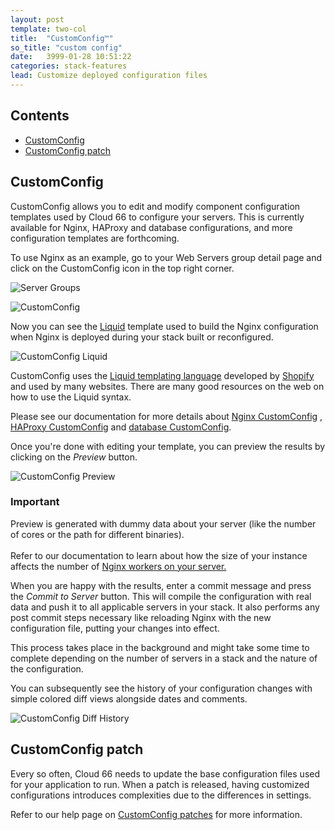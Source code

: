 ```yaml
---
layout: post
template: two-col
title:  "CustomConfig™"
so_title: "custom config"
date:   3999-01-28 10:51:22
categories: stack-features
lead: Customize deployed configuration files
---
```


<h2>Contents</h2>
<ul class="page-toc">
	<li>
		<a href="#custom">CustomConfig</a>
	</li>
	<li>
		<a href="#patch">CustomConfig patch</a>
	</li>
</ul>

<h2 id="custom">CustomConfig</h2>

CustomConfig allows you to edit and modify component configuration templates used by Cloud 66 to configure your servers. This is currently available for Nginx, HAProxy and database configurations, and more configuration templates are forthcoming.

To use Nginx as an example, go to your Web Servers group detail page and click on the CustomConfig icon in the top right corner.

![Server Groups](http://cdn.cloud66.com/images/help/server_group.png)

![CustomConfig](http://cdn.cloud66.com/images/help/custom_config.png)

Now you can see the [Liquid](http://www.liquidmarkup.org/) template used to build the Nginx configuration when Nginx is deployed during your stack built or reconfigured.

![CustomConfig Liquid](http://cdn.cloud66.com/images/help/custom_config_liquid.png)

CustomConfig uses the [Liquid templating language](http://www.liquidmarkup.org/) developed by [Shopify](http://www.shopify.com/) and used by many websites. There are many good resources on the web on how to use the Liquid syntax.

Please see our documentation for more details about [Nginx CustomConfig](/how-to/nginx-customconfig.html) , [HAProxy CustomConfig](/how-to/haproxy-customconfig.html) and [database CustomConfig](/how-to/database-customconfig.html).

Once you're done with editing your template, you can preview the results by clicking on the <i>Preview</i> button.

![CustomConfig Preview](http://cdn.cloud66.com/images/help/custom_config_preview.png)

<div class="notice notice-danger">
    <h3>Important</h3>
    <p>Preview is generated with dummy data about your server (like the number of cores or the path for different binaries). <br/><br/>Refer to our documentation to learn about how the size of your instance affects the number of <a href="/web-server/nginx-workers.html">Nginx workers on your server.</a></p>
</div>

When you are happy with the results, enter a commit message and press the <i>Commit to Server</i> button. This will compile the configuration with real data and push it to all applicable servers in your stack. It also performs any post commit steps necessary like reloading Nginx with the new configuration file, putting your changes into effect.

This process takes place in the background and might take some time to complete depending on the number of servers in a stack and the nature of the configuration.

You can subsequently see the history of your configuration changes with simple colored diff views alongside dates and comments.

![CustomConfig Diff History](http://cdn.cloud66.com/images/help/cusom_config_diff.png)

<h2 id="patch">CustomConfig patch</h2>

Every so often, Cloud 66 needs to update the base configuration files used for your application to run. When a patch is released, having customized configurations introduces complexities due to the differences in settings.

Refer to our help page on [CustomConfig patches](/how-to/customconf-patch.html) for more information.